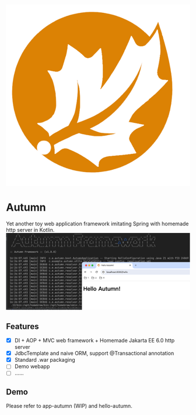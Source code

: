 ![](autumn.png)

# Autumn

Yet another toy web application framework imitating Spring with homemade http server in Kotlin.
![](screenshot.png)

## Features

- [x] DI + AOP + MVC web framework + Homemade Jakarta EE 6.0 http server 
- [x] JdbcTemplate and naive ORM, support @Transactional annotation
- [x] Standard .war packaging
- [ ] Demo webapp
- [ ] ......

## Demo

Please refer to app-autumn (WIP) and hello-autumn.


